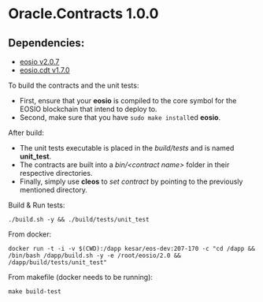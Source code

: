# Oracle.Contracts 1.0.0

## Dependencies:
* [eosio v2.0.7](https://github.com/EOSIO/eos/releases/tag/v2.0.7)
* [eosio.cdt v1.7.0](https://github.com/EOSIO/eosio.cdt/releases/tag/v1.7.0)

To build the contracts and the unit tests:
* First, ensure that your __eosio__ is compiled to the core symbol for the EOSIO blockchain that intend to deploy to.
* Second, make sure that you have ```sudo make install```ed __eosio__.

After build:
* The unit tests executable is placed in the _build/tests_ and is named __unit_test__.
* The contracts are built into a _bin/\<contract name\>_ folder in their respective directories.
* Finally, simply use __cleos__ to _set contract_ by pointing to the previously mentioned directory.

Build & Run tests:
```
./build.sh -y && ./build/tests/unit_test
```

From docker:
```
docker run -t -i -v $(CWD):/dapp kesar/eos-dev:207-170 -c "cd /dapp && /bin/bash /dapp/build.sh -y -e /root/eosio/2.0 && /dapp/build/tests/unit_test"
```

From makefile (docker needs to be running):
```
make build-test 
```
